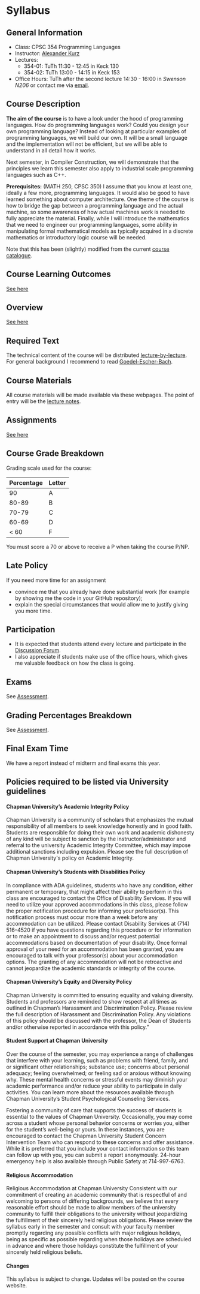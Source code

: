 # Syllabus

## General Information
- Class: CPSC 354 Programming Languages 
- Instructor: [Alexander Kurz](https://alexhkurz.github.io/)  
- Lectures:
  - 354-01: TuTh 11:30 - 12:45 in Keck 130
  - 354-02: TuTh 13:00 - 14:15 in Keck 153
- Office Hours: TuTh after the second lecture 14:30 - 16:00 in *Swenson N206* or contact me via [email](mailto:akurz@chapman.edu?subject=CPSC-354). 

## Course Description 

**The aim of the course** is to have a look under the hood of programming languages. How do programming languages work? Could you design your own programming language? Instead of looking at particular examples of programming languages, we will build our own. It will be a small language and the implementation will not be efficient, but we will be able to understand in all detail how it works. 

Next semester, in Compiler Construction, we will demonstrate that the principles we learn this semester also apply to industrial scale programming languages such as C++. 

**Prerequisites:** (MATH 250, CPSC 350) I assume that you know at least one, ideally a few more, programming languages. It would also be good to have learned something about computer architecture. One theme of the course is how to bridge the gap between a programming language and the actual machine, so some awareness of how actual machines work is needed to fully appreciate the material. Finally, while I will introduce the mathematics that we need to engineer our programming languages, some ability in manipulating formal mathematical models as typically acquired in a discrete mathematics or introductory logic course will be needed.

Note that this has been (slightly) modified from the current [course catalogue](https://catalog.chapman.edu/content.php?catoid=11&navoid=556).

## Course Learning Outcomes

[See here](learning-outcomes.md)

## Overview

[See here](overview.md)

## Required Text

The technical content of the course will be distributed [lecture-by-lecture](lecture-by-lecture.md). For general background I recommend to read [Goedel-Escher-Bach](GEB.md).

## Course Materials 

All course materials will be made available via these webpages. The point of entry will be the [lecture notes](lecture-by-lecture.md).

## Assignments

[See here](assignments.md)

## Course Grade Breakdown

Grading scale used for the course:

| Percentage | Letter |
|---|---|
| 90 |	A |
| 80-89 | 	B |
| 70-79	| C |
| 60-69	| D |
| < 60 |	F |

You must score a 70 or above to receive a P when taking the course P/NP.

## Late Policy
If you need more time for an assignment 
- convince me that you already have done substantial work (for example by showing me the code in your GitHub repository);
- explain the special circumstances that would allow me to justify giving you more time.

## Participation

- It is expected that students attend every lecture and participate in the [Discussion Forum](discussion-forum.md). 
- I also appreciate if students make use of the office hours, which gives me valuable feedback on how the class is going.

## Exams
See [Assessment](assessment.md). 


## Grading Percentages Breakdown

See [Assessment](assessment.md). 


## Final Exam Time
We have a report instead of midterm and final exams this year.

## Policies required to be listed via University guidelines

#### Chapman University’s Academic Integrity Policy

Chapman University is a community of scholars that emphasizes the mutual responsibility of all members to seek knowledge honestly and in good faith.  Students are responsible for doing their own work and academic dishonesty of any kind will be subject to sanction by the instructor/administrator and referral to the university Academic Integrity Committee, which may impose additional sanctions including expulsion.  Please see the full description of Chapman University's policy on Academic Integrity.

#### Chapman University’s Students with Disabilities Policy

In compliance with ADA guidelines, students who have any condition, either permanent or temporary, that might affect their ability to perform in this class are encouraged to contact the Office of Disability Services.  If you will need to utilize your approved accommodations in this class, please follow the proper notification procedure for informing your professor(s).  This notification process must occur more than a week before any accommodation can be utilized.  Please contact Disability Services at (714) 516–4520 if you have questions regarding this procedure or for information or to make an appointment to discuss and/or request potential accommodations based on documentation of your disability.  Once formal approval of your need for an accommodation has been granted, you are encouraged to talk with your professor(s) about your accommodation options.  The granting of any accommodation will not be retroactive and cannot jeopardize the academic standards or integrity of the course.

#### Chapman University’s Equity and Diversity Policy

Chapman University is committed to ensuring equality and valuing diversity.  Students and professors are reminded to show respect at all times as outlined in Chapman’s Harassment and Discrimination Policy.  Please review the full description of Harassment and Discrimination Policy.  Any violations of this policy should be discussed with the professor, the Dean of Students and/or otherwise reported in accordance with this policy.”

#### Student Support at Chapman University

Over the course of the semester, you may experience a range of challenges that interfere with your learning, such as problems with friend, family, and or significant other relationships; substance use; concerns about personal adequacy; feeling overwhelmed; or feeling sad or anxious without knowing why.  These mental health concerns or stressful events may diminish your academic performance and/or reduce your ability to participate in daily activities.  You can learn more about the resources available through Chapman University’s Student Psychological Counseling Services.

Fostering a community of care that supports the success of students is essential to the values of Chapman University.  Occasionally, you may come across a student whose personal behavior concerns or worries you, either for the student’s well-being or yours.  In these instances, you are encouraged to contact the Chapman University Student Concern Intervention Team who can respond to these concerns and offer assistance. While it is preferred that you include your contact information so this team can follow up with you, you can submit a report anonymously.  24-hour emergency help is also available through Public Safety at 714-997-6763.

#### Religious Accommodation

Religious Accommodation at Chapman University Consistent with our commitment of creating an academic community that is respectful of and welcoming to persons of differing backgrounds, we believe that every reasonable effort should be made to allow members of the university community to fulfill their obligations to the university without jeopardizing the fulfillment of their sincerely held religious obligations. Please review the syllabus early in the semester and consult with your faculty member promptly regarding any possible conflicts with major religious holidays, being as specific as possible regarding when those holidays are scheduled in advance and where those holidays constitute the fulfillment of your sincerely held religious beliefs.

#### Changes
This syllabus is subject to change. Updates will be posted on the course website.



